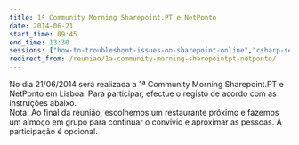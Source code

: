 ```yaml
---
title: 1ª Community Morning Sharepoint.PT e NetPonto
date: 2014-06-21
start_time: 09:45
end_time: 13:30
sessions: ["how-to-troubleshoot-issues-on-sharepoint-online","csharp-servicos-microsoft-excel-como-front-end"]
redirect_from: /reuniao/1a-community-morning-sharepointpt-netponto/
---
```

No dia 21/06/2014 será realizada a 1ª Community Morning Sharepoint.PT e NetPonto em Lisboa. Para participar, efectue o registo de acordo com as instruções abaixo.  
Nota: Ao final da reunião, escolhemos um restaurante próximo e fazemos um almoço em grupo para continuar o convívio e aproximar as pessoas. A participação é opcional.